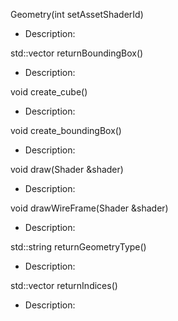 Geometry(int setAssetShaderId)
- Description: 

std::vector<Vertex> returnBoundingBox()
- Description: 

void create_cube()
- Description: 

void create_boundingBox()
- Description: 

void draw(Shader &shader)
- Description: 

void drawWireFrame(Shader &shader)
- Description: 

std::string returnGeometryType()
- Description: 

std::vector<unsigned int> returnIndices()
- Description: 


